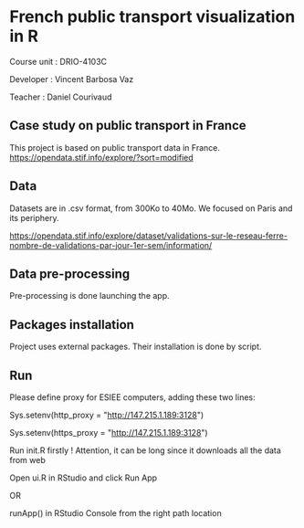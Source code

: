 # French public transport visualization in R

Course unit : DRIO-4103C

Developer : Vincent Barbosa Vaz

Teacher : Daniel Courivaud

## Case study on public transport in France

This project is based on public transport data in France.
https://opendata.stif.info/explore/?sort=modified


## Data

Datasets are in .csv format, from 300Ko to 40Mo.
We focused on Paris and its periphery.

https://opendata.stif.info/explore/dataset/validations-sur-le-reseau-ferre-nombre-de-validations-par-jour-1er-sem/information/

## Data pre-processing

Pre-processing is done launching the app.

## Packages installation

Project uses external packages.
Their installation is done by script.

## Run

Please define proxy for ESIEE computers, adding these two lines:

Sys.setenv(http_proxy = "http://147.215.1.189:3128")

Sys.setenv(https_proxy = "http://147.215.1.189:3128")


Run init.R firstly ! Attention, it can be long since it downloads all the data from web

Open ui.R in RStudio and click Run App

OR

runApp() in RStudio Console from the right path location